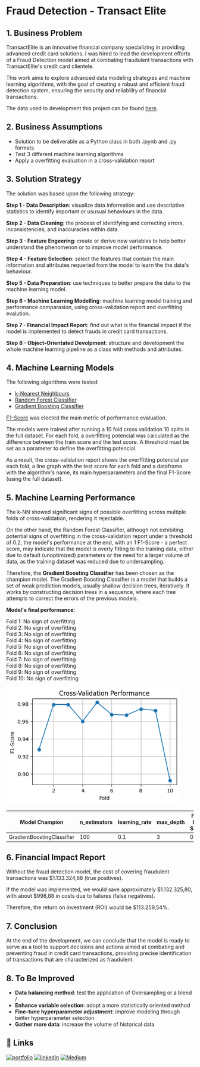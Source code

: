 # Fraud Detection - Transact Elite
## 1. Business Problem
TransactElite is an innovative financial company specializing in providing advanced credit card solutions. I was hired to lead the development efforts of a Fraud Detection model aimed at combating fraudulent transactions with TransactElite's credit card clientele.

This work aims to explore advanced data modeling strategies and machine learning algorithms, with the goal of creating a robust and efficient fraud detection system, ensuring the security and reliability of financial transactions.

The data used to development this project can be found [here](https://www.kaggle.com/datasets/kelvinkelue/credit-card-fraud-prediction).
## 2. Business Assumptions
* Solution to be deliverable as a Python class in both .ipynb and .py formats
* Test 3 different machine learning algorithms
* Apply a overfitting evaluation in a cross-validation report
 
## 3. Solution Strategy

The solution was based upon the following strategy:

__Step 1 - Data Description__: visualize data information and use descriptive statistics to identify important or ususual behaviours in the data.

__Step 2 - Data Cleaning__: the process of identifying and correcting errors, inconsistencies, and inaccuracies within data.

__Step 3 - Feature Engeering__: create or derive new variables to help better understand the phenomenon or to improve model performance.

__Step 4 - Feature Selection__: select the features that contain the main information and attributes requeried from the model to learn the the data's behaviour.

__Step 5 - Data Preparation__: use techniques to better prepare the data to the machine learning model.

__Step 6 - Machine Learning Modelling__: machine learning model training and performance comparasion, using cross-validation report and overfitting evalution.

__Step 7 - Financial Impact Report__: find out what is the financial impact if the model is implemented to detect frauds in credit card transactions.

__Step 8 - Object-Orientated Devolpment__: structure and development the whole machine learning pipeline as a class with methods and attributes.
## 4. Machine Learning Models
The following algorithms were tested:

* [k-Nearest Neighbours](https://scikit-learn.org/stable/modules/generated/sklearn.neighbors.KNeighborsClassifier.html)
* [Random Forest Classifier](https://scikit-learn.org/stable/modules/generated/sklearn.ensemble.RandomForestClassifier.html#sklearn-ensemble-randomforestclassifier)
* [Gradient Boosting Classifier](https://scikit-learn.org/stable/modules/generated/sklearn.ensemble.GradientBoostingClassifier.html)

[F1-Score](https://scikit-learn.org/stable/modules/generated/sklearn.metrics.f1_score.html) was elected the main metric of performance evaluation.

The models were trained after running a 10 fold cross validation 10 splits in the full dataset. For each fold, a overfitting potencial was calculated as the difference between the train score and the test score. A threshold must be set as a parameter to define the overfitting potencial. 

As a result, the cross-validation report shows the overffitting potencial por each fold, a line graph with the test score for each fold and a dataframe with the algorithm's name, its main hyperparameters and the final F1-Score (using the full dataset).
## 5. Machine Learning Performance
The k-NN showed significant signs of possible overfitting across multiple folds of cross-validation, rendering it rejectable.

On the other hand, the Random Forest Classifier, although not exhibiting potential signs of overfitting in the cross-validation report under a threshold of 0.2, the model's performance at the end, with an 1 F1-Score - a perfect score, may indicate that the model is overly fitting to the training data, either due to default (unoptimized) parameters or the need for a larger volume of data, as the training dataset was reduced due to undersampling.

Therefore, the __Gradient Boosting Classifier__ has been chosen as the champion model. The Gradient Boosting Classifier is a model that builds a set of weak prediction models, usually shallow decision trees, iteratively. It works by constructing decision trees in a sequence, where each tree attempts to correct the errors of the previous models.

**Model's final performance**:

Fold 1: No sign of overfitting \
Fold 2: No sign of overfitting \
Fold 3: No sign of overfitting \
Fold 4: No sign of overfitting \
Fold 5: No sign of overfitting \
Fold 6: No sign of overfitting \
Fold 7: No sign of overfitting \
Fold 8: No sign of overfitting \
Fold 9: No sign of overfitting \
Fold 10: No sign of overfitting

!['Gradiente Boosting Classifier Test Scores](img/gbc_test_scores.png)

| Model Champion |  n_estimators  |   learning_rate  |  max_depth  |  Final F1-Score  |
|--------------|---------|-----------|----------|-----------|
|   GradientBoostingClassifier    | 100 |  0.1  | 3  |  0.988  |



## 6. Financial Impact Report

Without the fraud detection model, the cost of covering fraudulent transactions was $1.133.324,68 (true positives). 

If the model was implemented, we would save approximately $1.132.325,80, with about $998,88 in costs due to failures (false negatives).

Therefore, the return on investment (ROI) would be $113.259,54%.
## 7. Conclusion
At the end of the development, we can conclude that the model is ready to serve as a tool to support decisions and actions aimed at combating and preventing fraud in credit card transactions, providing precise identification of transactions that are characterized as fraudulent.


## 8. To Be Improved

* __Data balancing method__: test the application of Oversampling or a blend /
* __Enhance variable selection__: adopt a more statistically oriented method
* __Fine-tune hyperparameter adjustment__: improve modeling through better hyperparameter selection
* __Gather more data__: increase the volume of historical data


## 🔗 Links
[![portfolio](https://img.shields.io/badge/my_portfolio-000?style=for-the-badge&logo=ko-fi&logoColor=white)](https://jpvazquezz.github.io/)
[![linkedin](https://img.shields.io/badge/linkedin-0A66C2?style=for-the-badge&logo=linkedin&logoColor=white)](https://www.linkedin.com/in/joao-pedro-vazquez/)
[![Medium](https://img.shields.io/badge/Medium-12100E?style=for-the-badge&logo=medium&logoColor=white)](https://medium.com/@jpvazquez)

